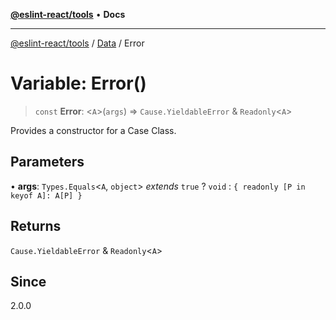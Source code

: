 [**@eslint-react/tools**](../../../README.md) • **Docs**

***

[@eslint-react/tools](../../../README.md) / [Data](../README.md) / Error

# Variable: Error()

> `const` **Error**: \<`A`\>(`args`) => `Cause.YieldableError` & `Readonly`\<`A`\>

Provides a constructor for a Case Class.

## Parameters

• **args**: `Types.Equals`\<`A`, `object`\> *extends* `true` ? `void` : `{ readonly [P in keyof A]: A[P] }`

## Returns

`Cause.YieldableError` & `Readonly`\<`A`\>

## Since

2.0.0
